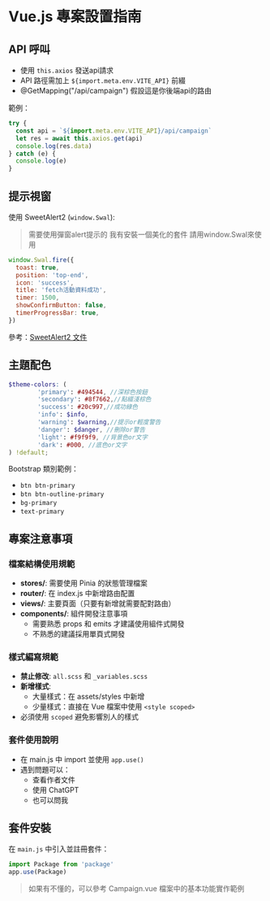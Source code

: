 # Vue.js 專案設置指南

## API 呼叫

- 使用 `this.axios` 發送api請求
- API 路徑需加上 `${import.meta.env.VITE_API}` 前綴
- @GetMapping("/api/campaign") 假設這是你後端api的路由

範例：

```javascript
try {
  const api = `${import.meta.env.VITE_API}/api/campaign`
  let res = await this.axios.get(api)
  console.log(res.data)
} catch (e) {
  console.log(e)
}
```

## 提示視窗

使用 SweetAlert2 (`window.Swal`):

> 需要使用彈窗alert提示的 我有安裝一個美化的套件 請用window.Swal來使用

```javascript
window.Swal.fire({
  toast: true,
  position: 'top-end',
  icon: 'success',
  title: 'fetch活動資料成功',
  timer: 1500,
  showConfirmButton: false,
  timerProgressBar: true,
})
```

參考：[SweetAlert2 文件](https://sweetalert2.github.io/)

## 主題配色

```scss
$theme-colors: (
        'primary': #494544, //深棕色按鈕
        'secondary': #8f7662,//點綴淺棕色
        'success': #20c997,//成功綠色
        'info': $info,
        'warning': $warning,//提示or輕度警告
        'danger': $danger, //刪除or警告
        'light': #f9f9f9, //背景色or文字
        'dark': #000, //底色or文字
) !default;
```

Bootstrap 類別範例：

- `btn btn-primary`
- `btn btn-outline-primary`
- `bg-primary`
- `text-primary`

## 專案注意事項

### 檔案結構使用規範

- **stores/**: 需要使用 Pinia 的狀態管理檔案
- **router/**: 在 index.js 中新增路由配置
- **views/**: 主要頁面（只要有新增就需要配對路由）
- **components/**: 組件開發注意事項
  - 需要熟悉 props 和 emits 才建議使用組件式開發
  - 不熟悉的建議採用單頁式開發

### 樣式編寫規範

- **禁止修改**: `all.scss` 和 `_variables.scss`
- **新增樣式**:
  - 大量樣式：在 assets/styles 中新增
  - 少量樣式：直接在 Vue 檔案中使用 `<style scoped>`
- 必須使用 `scoped` 避免影響別人的樣式

### 套件使用說明

- 在 main.js 中 import 並使用 `app.use()`
- 遇到問題可以：
  - 查看作者文件
  - 使用 ChatGPT
  - 也可以問我

## 套件安裝

在 `main.js` 中引入並註冊套件：

```javascript
import Package from 'package'
app.use(Package)
```

> 如果有不懂的，可以參考 Campaign.vue 檔案中的基本功能實作範例
